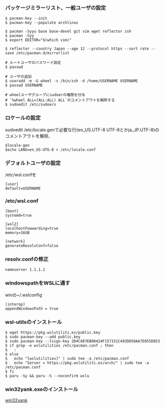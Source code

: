 ### パッケージミラーリスト、一般ユーザの設定
```
$ pacman-key --init
$ pacman-key --populate archlinux

$ pacman -Syyu base base-devel git vim wget reflector zsh
$ pacman -Syy
$ export EDITOR="$(which vim)"

$ reflector --country Japan --age 12 --protocol https --sort rate --save /etc/pacman.d/mirrorlist

# ルートユーザのパスワード設定
$ passwd

# ユーザの追加
$ useradd -m -G wheel -s /bin/zsh -d /home/USERNAME USERNAME
$ passwd USERNAME

# wheelユーザグループにsudoerの権限を付与
# `%wheel ALL=(ALL:ALL) ALL`のコメントアウトを解除する
$ sudoedit /etc/sudoers
```

### ロケールの設定
sudoedit /etc/locale.genで必要な行(en_US.UTF-8 UTF-8とかja_JP.UTF-8)のコメントアウトを解除、
```
$locale-gen
$echo LANG=en_US-UTG-8 > /etc/locale.conf
```


### デフォルトユーザの設定
/etc/wsl.confを
```
[user]
default=USERNAME
```

### /etc/wsl.conf
```
[boot]
systemd=true

[wsl2]
localhostFowwarding=true
memory=16GB

[network]
generateResolvConf=false
```

### resolv.confの修正
```
nameserver 1.1.1.1
```

### windowspathをWSLに通す
winの~/.wslconfig
```
[interop]
appendWindowsPath = true
```

### wsl-utilsのインストール
```
$ wget https://pkg.wslutiliti.es/public.key
$ sudo pacman-key --add public.key
$ sudo pacman-key --lsign-key 2D4C887EB08424F157151C493DD50AA7E055D853
$ if grep -e wslutilities /etc/pacman.conf ; then
$   :
$ else
$   echo "[wslutilities]" | sudo tee -a /etc/pacman.conf
$   echo "Server = https://pkg.wslutiliti.es/arch/" | sudo tee -a /etc/pacman.conf
$ fi
$ paru -Sy && paru -S --noconfirm wslu
```

### win32yank.exeのインストール
[win32yank](https://github.com/equalsraf/win32yank)
